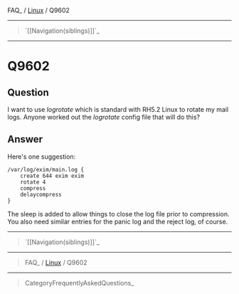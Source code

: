 FAQ\_ / [Linux](FAQ/Linux) / Q9602

* * * * *

> \`[[Navigation(siblings)]]\`\_

* * * * *

Q9602
=====

Question
--------

I want to use *logrotate* which is standard with RH5.2 Linux to rotate
my mail logs. Anyone worked out the *logrotate* config file that will do
this?

Answer
------

Here's one suggestion:

    /var/log/exim/main.log {
        create 644 exim exim
        rotate 4
        compress
        delaycompress
    }

The sleep is added to allow things to close the log file prior to
compression. You also need similar entries for the panic log and the
reject log, of course.

* * * * *

> \`[[Navigation(siblings)]]\`\_

* * * * *

> FAQ\_ / [Linux](FAQ/Linux) / Q9602

* * * * *

> CategoryFrequentlyAskedQuestions\_
